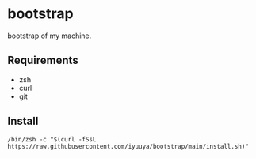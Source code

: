 # bootstrap
bootstrap of my machine.

## Requirements
- zsh
- curl
- git

## Install
```
/bin/zsh -c "$(curl -fSsL https://raw.githubusercontent.com/iyuuya/bootstrap/main/install.sh)"
```
